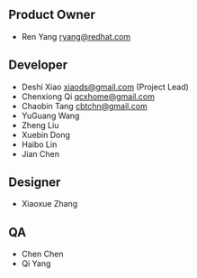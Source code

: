 Product Owner
-------------
* Ren Yang <ryang@redhat.com>

Developer
---------
* Deshi Xiao <xiaods@gmail.com> (Project Lead)
* Chenxiong Qi <qcxhome@gmail.com>
* Chaobin Tang <cbtchn@gmail.com>
* YuGuang Wang
* Zheng Liu
* Xuebin Dong
* Haibo Lin
* Jian Chen

Designer
--------
* Xiaoxue Zhang

QA
-------
* Chen Chen
* Qi Yang
